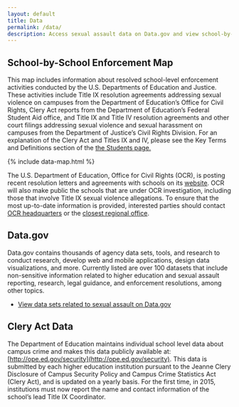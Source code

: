 ```yaml
---
layout: default
title: Data
permalink: /data/
description: Access sexual assault data on Data.gov and view school-by-school enforcement.
---
```


## School-by-School Enforcement Map

This map includes information about resolved school-level enforcement activities conducted by the U.S. Departments of Education and Justice. These activities include Title IX resolution agreements addressing sexual violence on campuses from the Department of Education’s Office for Civil Rights, Clery Act reports from the Department of Education’s Federal Student Aid office, and Title IX and Title IV resolution agreements and other court filings addressing sexual violence and sexual harassment on campuses from the Department of Justice’s Civil Rights Division. For an explanation of the Clery Act and Titles IX and IV, please see the Key Terms and Definitions section of the [the Students page.](/students/#key-terms-and-definitions)

{% include data-map.html %}

The U.S. Department of Education, Office for Civil Rights (OCR), is posting recent resolution letters and agreements with schools on its [website](http://www2.ed.gov/about/offices/list/ocr/docs/investigations/search-ocr.html).  OCR will also make public the schools that are under OCR investigation, including those that involve Title IX sexual violence allegations.  To ensure that the most up-to-date information is provided, interested parties should contact [OCR headquarters](malito:ocr@ed.gov) or the [closest regional office](https://wdcrobcolp01.ed.gov/CFAPPS/OCR/contactus.cfm).

## Data.gov

Data.gov contains thousands of agency data sets, tools, and research to conduct research, develop web and mobile applications, design data visualizations, and more. Currently listed are over 100 datasets that include non-sensitive information related to higher education and sexual assault reporting, research, legal guidance, and enforcement resolutions, among other topics.

* [View data sets related to sexual assault on Data.gov](http://catalog.data.gov/dataset?q=sexual+assault&sort=score+desc%2C+name+asc)

## Clery Act Data

The Department of Education maintains individual school level data about campus crime and makes this data publicly available at: [http://ope.ed.gov/security](http://ope.ed.gov/security).  This data is submitted by each higher education institution pursuant to the Jeanne Clery Disclosure of Campus Security Policy and Campus Crime Statistics Act (Clery Act), and is updated on a yearly basis.  For the first time, in 2015, institutions must now report the name and contact information of the school’s lead Title IX Coordinator.
